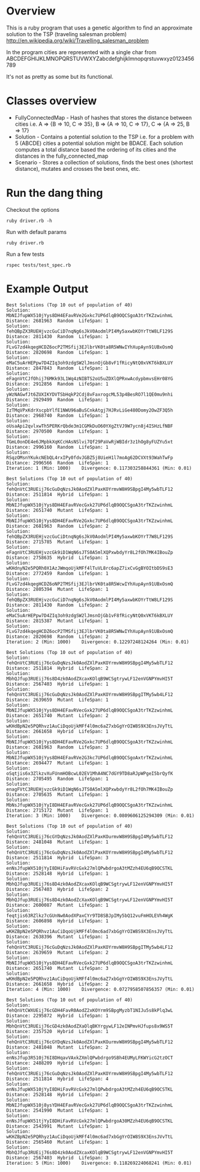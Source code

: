 # Overview

This is a ruby program that uses a genetic algorithm to find an approximate solution to the TSP (traveling salesman problem) http://en.wikipedia.org/wiki/Travelling_salesman_problem

In the program cities are represented with a single char from
    ABCDEFGHIJKLMNOPQRSTUVWXYZabcdefghijklmnopqrstuvwxyz0123456789

It's not as pretty as some but its functional.

# Classes overview

* FullyConnectedMap - Hash of hashes that stores the distance between cities i.e. A => {B => 10, C => 35}, B => {A => 10, C => 17}, C => {A => 25, B => 17}
* Solution - Contains a potential solution to the TSP i.e. for a problem with 5 (ABCDE) cities a potential solution might be BDACE.  Each solution computes a total distance based the ordering of its cities and the distances in the fully\_connected\_map
* Scenario - Stores a collection of solutions, finds the best ones (shortest distance), mutates and crosses the best ones, etc.

# Run the dang thing

Checkout the options

    ruby driver.rb -h

Run with default params

    ruby driver.rb

Run a few tests

    rspec tests/test_spec.rb

# Example Output

	Best Solutions (Top 10 out of population of 40)
	Solution: MbNIJfupWX510jYys8DH4EFavRVe2Gxkc7UP6dlqB9OQCSgoA3trTKZzwinhmL  Distance: 2681963  Random  LifeSpan: 1
	Solution: fehQBpZX3RUEHjvzcGuCiD7nqNg6sJkV0AodmlPI4My5axwbKOYrTtW8LF129S  Distance: 2811430  Random  LifeSpan: 1
	Solution: FLvG7zd4kqegHCDZ6ocP2TMSfij3EJlbrVK0ta8R5WNwIYhXupAyn91UBxOsmQ  Distance: 2820698  Random  LifeSpan: 1
	Solution: eMaC5uArHEPpw7D4ZIq3oh9zdgSW2lJmsnOjGb8vF1fRicyNtQ0xVKT6kBXLUY  Distance: 2847843  Random  LifeSpan: 1
	Solution: eFagnVtCJfOhij76MKk93L1Wq4zNIBTS2oU5uZDXlQPRxwAcdypbmvsEHr08YG  Distance: 2912856  Random  LifeSpan: 1
	Solution: yWzNAGwfJt6ZUXIKYDVTSbHqkP2Cdj8vFaxrogcML53p4BesRO7l1QE0mu9nhi  Distance: 2929499  Random  LifeSpan: 1
	Solution: IzTMqVPxKdrXscpbYlfE1NWU96aBuSCnkAtgj7HJRvLiGe480Domy2OwZF3Q5h  Distance: 2968740  Random  LifeSpan: 1
	Solution: oUsaApi2qvlxwTh5PERKrQbde3m1CGMkDuO60YXgZtVJ9W7ycn8j4ISHzLfNBF  Distance: 2970500  Random  LifeSpan: 1
	Solution: TGmL0onDE4e6JMpbkXqKCcHAsNSlvi7Qf29PaVwRjWBIdr3z1hOg8yFUZYu5xt  Distance: 2996160  Random  LifeSpan: 1
	Solution: RSqzOMsnYKukcNEbQL4rxIPy0fdvJGBZ5j8UieH1l7moAg62DCVXt93WahTwFp  Distance: 2996566  Random  LifeSpan: 1
	Iteration: 1 (Min: 1000)    Divergence: 0.117303258844361 (Min: 0.01)

	Best Solutions (Top 10 out of population of 40)
	Solution: fehQnVtC3RUEij76cGuDqNzsJk0AodZXlPaxKOYrmvW8H9SBpgI4My5wbTLF12  Distance: 2511814  Hybrid  LifeSpan: 1
	Solution: MbNIJfupWX510jYys8DH4EFavRVecGxk27UP6dlqB9OQCSgoA3trTKZzwinhmL  Distance: 2651740  Mutant  LifeSpan: 1
	Solution: MbNIJfupWX510jYys8DH4EFavRVe2Gxkc7UP6dlqB9OQCSgoA3trTKZzwinhmL  Distance: 2681963  Random  LifeSpan: 2
	Solution: fehQBpZX3RUEHjvzcGuCiDtnqNg6sJkV0AodmlPI4My5axwbKOYrT7W8LF129S  Distance: 2715785  Mutant  LifeSpan: 1
	Solution: eFagnVtC3RUEHjvzcGk9iD1WqN6sJTS0A5mlXQPxwbdyYr8L2fOh7MK4IBouZp  Distance: 2758635  Hybrid  LifeSpan: 1
	Solution: wKHdnyN2e5PQRh0X1AzJWmqoUjkMFf4lTuVL8rc6apZ7ixCvGgBYOItbDS9sE3  Distance: 2772459  Random  LifeSpan: 1
	Solution: FLvG7zd4kqegHCDZ6oNP2TMSfij3EJlbrVK0ta8R5WcwIYhXupAyn91UBxOsmQ  Distance: 2805394  Mutant  LifeSpan: 1
	Solution: fehQBpZX3RUEHjvzcGuCiD7nqNg6sJkV0AodmlPI4My5axwbKOYrTtW8LF129S  Distance: 2811430  Random  LifeSpan: 2
	Solution: eMaC5uArHEPpw7D4ZIq3oh9zdgSW2lJmsnOjGb1vF8fRicyNtQ0xVKT6kBXLUY  Distance: 2815387  Mutant  LifeSpan: 1
	Solution: FLvG7zd4kqegHCDZ6ocP2TMSfij3EJlbrVK0ta8R5WNwIYhXupAyn91UBxOsmQ  Distance: 2820698  Random  LifeSpan: 2
	Iteration: 2 (Min: 1000)    Divergence: 0.12297248124264 (Min: 0.01)

	Best Solutions (Top 10 out of population of 40)
	Solution: fehQnVtC3RUEij76cGuDqNzsJk0AodZXlPaxKOYrmvW8H9SBpgI4My5wbTLF12  Distance: 2511814  Hybrid  LifeSpan: 2
	Solution: MbhQJfup3RUEij76s8D4zk0AodZXcaxKOlqB9WCSgtrywLF12enVGNPYmvHI5T  Distance: 2567403  Hybrid  LifeSpan: 1
	Solution: fehQnVtC3RUEij76cGuDqNzsJk0AodZXlPaxKOYrmvW8H9SBpgITMy5wb4LF12  Distance: 2639659  Mutant  LifeSpan: 1
	Solution: MbNIJfupWX510jYys8DH4EFavRVecGxk27UP6dlqB9OQCSgoA3trTKZzwinhmL  Distance: 2651740  Mutant  LifeSpan: 2
	Solution: wKHdBpN2e5PQRhvz1AuCiDqoUjkMFf4l0mc6aZ7xbGgYrOIW8S9X3EnsJVyTtL  Distance: 2661658  Hybrid  LifeSpan: 1
	Solution: MbNIJfupWX510jYys8DH4EFavRVe2Gxkc7UP6dlqB9OQCSgoA3trTKZzwinhmL  Distance: 2681963  Random  LifeSpan: 3
	Solution: MbNIJfupWX510jYys8DH4EFavRVe2G3kc7UP6dlqB9OQCSgoAxtrTKZzwinhmL  Distance: 2694477  Mutant  LifeSpan: 1
	Solution: oSqtjis6x3ZlkzvXuFUnmHOBcwL02EV1MhA4NC7dGY9TD8aRJpWPgeI5brQyfK  Distance: 2705495  Random  LifeSpan: 1
	Solution: enagFVtC3RUEHjvzcGk9iD1WqN6sJTS0A5mlXQPxwbdyYr8L2fOh7MK4IBouZp  Distance: 2705635  Mutant  LifeSpan: 1
	Solution: MbNsJfupWX510jYyI8DH4EFavRVecGxk27UP6dlqB9OQCSgoA3trTKZzwinhmL  Distance: 2715172  Mutant  LifeSpan: 1
	Iteration: 3 (Min: 1000)    Divergence: 0.0809606125294309 (Min: 0.01)

	Best Solutions (Top 10 out of population of 40)
	Solution: fehQnVtC3RUEij76cGYDqNzsJk0AodZXlPaxKOurmvW8H9SBpgI4My5wbTLF12  Distance: 2481048  Mutant  LifeSpan: 1
	Solution: fehQnVtC3RUEij76cGuDqNzsJk0AodZXlPaxKOYrmvW8H9SBpgI4My5wbTLF12  Distance: 2511814  Hybrid  LifeSpan: 3
	Solution: enNsJfupWX510jYyI8DHiFavRVcGxk27mlQPwbdrgoA3tMZzh4EU6qB9OCSTKL  Distance: 2528148  Hybrid  LifeSpan: 1
	Solution: MbhQJfup3RUEij76s8D4zk0AodZXcaxKOlqB9WCSgtrywLF12enVGNPYmvHI5T  Distance: 2567403  Hybrid  LifeSpan: 2
	Solution: MbhQJfup3RUEij76s8D4zk0AodZcXaxKOlqB9WCSgtrywLF12enVGNPYmvHI5T  Distance: 2600087  Mutant  LifeSpan: 1
	Solution: feqtjis63RZlkz7cGUnNw0AodXPaxCYr9TD8SBJpIMy5bQ12vuFmHOLEVh4WgK  Distance: 2606898  Hybrid  LifeSpan: 1
	Solution: wKHZBpN2e5PQRhvz1AuCiDqoUjkMFf4l0mc6ad7xbGgYrOIW8S9X3EnsJVyTtL  Distance: 2638396  Mutant  LifeSpan: 1
	Solution: fehQnVtC3RUEij76cGuDqNzsJk0AodZXlPaxKOYrmvW8H9SBpgITMy5wb4LF12  Distance: 2639659  Mutant  LifeSpan: 2
	Solution: MbNIJfupWX510jYys8DH4EFavRVecGxk27UP6dlqB9OQCSgoA3trTKZzwinhmL  Distance: 2651740  Mutant  LifeSpan: 3
	Solution: wKHdBpN2e5PQRhvz1AuCiDqoUjkMFf4l0mc6aZ7xbGgYrOIW8S9X3EnsJVyTtL  Distance: 2661658  Hybrid  LifeSpan: 2
	Iteration: 4 (Min: 1000)    Divergence: 0.0727958507856357 (Min: 0.01)

	Best Solutions (Top 10 out of population of 40)
	Solution: fehQnVtCWXUEij76cGDH4FavR0AodZ2xKOYrm9SBpgMyzbT1NIJu5s8kPlq3wL  Distance: 2295872  Hybrid  LifeSpan: 1
	Solution: MbhQnVtC3RUEij76cGD4zk0AodZXaOlqBKYrgywLF12eINPmvHJfups8x9WS5T  Distance: 2357520  Hybrid  LifeSpan: 1
	Solution: fehQnVtC3RUEij76cGYDqNzsJk0AodZXlPaxKOurmvW8H9SBpgI4My5wbTLF12  Distance: 2481048  Mutant  LifeSpan: 2
	Solution: enNsJfup3R510j76I8DHqavVAxkZXmlQPwbdrgo9SBh4EUMyLFKWYicG2tzOCT  Distance: 2488209  Hybrid  LifeSpan: 1
	Solution: fehQnVtC3RUEij76cGuDqNzsJk0AodZXlPaxKOYrmvW8H9SBpgI4My5wbTLF12  Distance: 2511814  Hybrid  LifeSpan: 4
	Solution: enNsJfupWX510jYyI8DHiFavRVcGxk27mlQPwbdrgoA3tMZzh4EU6qB9OCSTKL  Distance: 2528148  Hybrid  LifeSpan: 2
	Solution: MbNIJfupWX510j8ysYDH4EFavRVecGxk27UP6dlqB9OQCSgoA3trTKZzwinhmL  Distance: 2541990  Mutant  LifeSpan: 1
	Solution: enNsJfupWX51tjYyI8DHiFavRVcGxk27mlQPwbdrgoA30MZzh4EU6qB9OCSTKL  Distance: 2543991  Mutant  LifeSpan: 1
	Solution: wKHZBpN2e5PQRhyz1AuCiDqoUjkMFf4l0mc6ad7xbGgYrOIW8S9X3EnsJVvTtL  Distance: 2565460  Mutant  LifeSpan: 1
	Solution: MbhQJfup3RUEij76s8D4zk0AodZXcaxKOlqB9WCSgtrywLF12enVGNPYmvHI5T  Distance: 2567403  Hybrid  LifeSpan: 3
	Iteration: 5 (Min: 1000)    Divergence: 0.118269224068241 (Min: 0.01)

